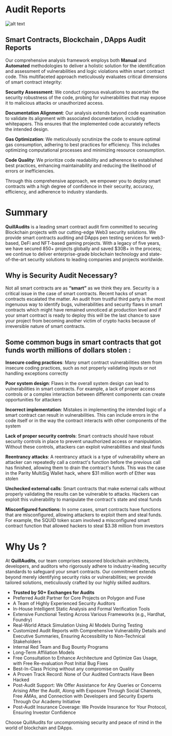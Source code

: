 # Audit Reports

![alt text](https://github.com/Quillhash/QuillAudit_Reports/blob/master/Images/Notion.png)


## Smart Contracts, Blockchain , DApps Audit Reports

Our comprehensive analysis framework employs both **Manual** and **Automated** methodologies to deliver a holistic solution for the identification and assessment of vulnerabilities and logic violations within smart contract code. This multifaceted approach meticulously evaluates critical dimensions of smart contract integrity:

**Security Assessment**: We conduct rigorous evaluations to ascertain the security robustness of the code, probing for vulnerabilities that may expose it to malicious attacks or unauthorized access.

**Documentation Alignment**: Our analysis extends beyond code examination to validate its alignment with associated documentation, including whitepapers. This ensures that the implemented code accurately reflects the intended design.

**Gas Optimization**: We meticulously scrutinize the code to ensure optimal gas consumption, adhering to best practices for efficiency. This includes optimizing computational processes and minimizing resource consumption.

**Code Quality**: We prioritize code readability and adherence to established best practices, enhancing maintainability and reducing the likelihood of errors or inefficiencies.

Through this comprehensive approach, we empower you to deploy smart contracts with a high degree of confidence in their security, accuracy, efficiency, and adherence to industry standards.

# Summary

**QuillAudits** is a leading smart contract audit firm committed to securing Blockchain projects with our cutting-edge Web3 security solutions. We provide smart contracts auditing and DApps pen testing services for web3-based, DeFi and NFT-based gaming projects. With a legacy of five years, we have secured 850+ projects globally and saved $30B+ in the process; we continue to deliver enterprise-grade blockchain technology and state-of-the-art security solutions to leading companies and projects worldwide.

## Why is Security Audit Necessary?

Not all smart contracts are as **“smart”** as we think they are. Security is a critical issue in the case of smart contracts. Recent hacks of smart contracts escalated the matter. An audit from trustful third party is the most ingenuous way to identify bugs, vulnerabilities and security flaws in smart contracts which might have remained unnoticed at production level and if your smart contract is ready to deploy this will be the last chance to save your project from becoming another victim of crypto hacks because of irreversible nature of smart contracts.

## Some common bugs in smart contracts that got funds worth millions of dollars stolen :

**Insecure coding practices**: Many smart contract vulnerabilities stem from insecure coding practices, such as not properly validating inputs or not handling exceptions correctly

**Poor system design**: Flaws in the overall system design can lead to vulnerabilities in smart contracts. For example, a lack of proper access controls or a complex interaction between different components can create opportunities for attackers

**Incorrect implementation**: Mistakes in implementing the intended logic of a smart contract can result in vulnerabilities. This can include errors in the code itself or in the way the contract interacts with other components of the system

**Lack of proper security controls**: Smart contracts should have robust security controls in place to prevent unauthorized access or manipulation. Without these controls, attackers can exploit vulnerabilities and steal funds

**Reentrancy attacks**: A reentrancy attack is a type of vulnerability where an attacker can repeatedly call a contract's function before the previous call has finished, allowing them to drain the contract's funds. This was the case in the Parity MultiSig Wallet hack, where $31 million worth of Ether was stolen

**Unchecked external calls**: Smart contracts that make external calls without properly validating the results can be vulnerable to attacks. Hackers can exploit this vulnerability to manipulate the contract's state and steal funds

**Misconfigured functions**: In some cases, smart contracts have functions that are misconfigured, allowing attackers to exploit them and steal funds. For example, the SQUID token scam involved a misconfigured smart contract function that allowed hackers to steal $3.38 million from investors
# Why Us ?

At **QuillAudits**, our team comprises seasoned blockchain architects, developers, and auditors who rigorously adhere to industry-leading security standards to safeguard your smart contracts. Our commitment extends beyond merely identifying security risks or vulnerabilities; we provide tailored solutions, meticulously crafted by our highly skilled auditors.

- **Trusted by 50+ Exchanges for Audits**
- Preferred Audit Partner for Core Projects on Polygon and Fuse
- A Team of Highly Experienced Security Auditors
- In-House Intelligent Static Analysis and Formal Verification Tools
- Extensive Functional Testing Across Various Frameworks (e.g., Hardhat, Foundry)
- Real-World Attack Simulation Using AI Models During Testing
- Customized Audit Reports with Comprehensive Vulnerability Details and Executive Summaries, Ensuring Accessibility to Non-Technical Stakeholders
- Internal Red Team and Bug Bounty Programs
- Long-Term Affiliation Models
- Free Consultation to Enhance Architecture and Optimize Gas Usage, with Free Re-evaluation Post Initial Bug Fixes
- Best-In-Class Pricing without any compromise on Quality
- A Proven Track Record: None of Our Audited Contracts Have Been Hacked
- Post-Audit Support: We Offer Assistance for Any Queries or Concerns Arising After the Audit, Along with Exposure Through Social Channels, Free AMAs, and Connection with Developers and Security Experts Through Our Academy Initiative
- Post-Audit Insurance Coverage: We Provide Insurance for Your Protocol, Ensuring Investor Confidence

Choose QuillAudits for uncompromising security and peace of mind in the world of blockchain and DApps.
